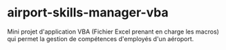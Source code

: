 # airport-skills-manager-vba

Mini projet d'application VBA (Fichier Excel prenant en charge les macros) qui permet la gestion de compétences d'employés d'un aéroport.
